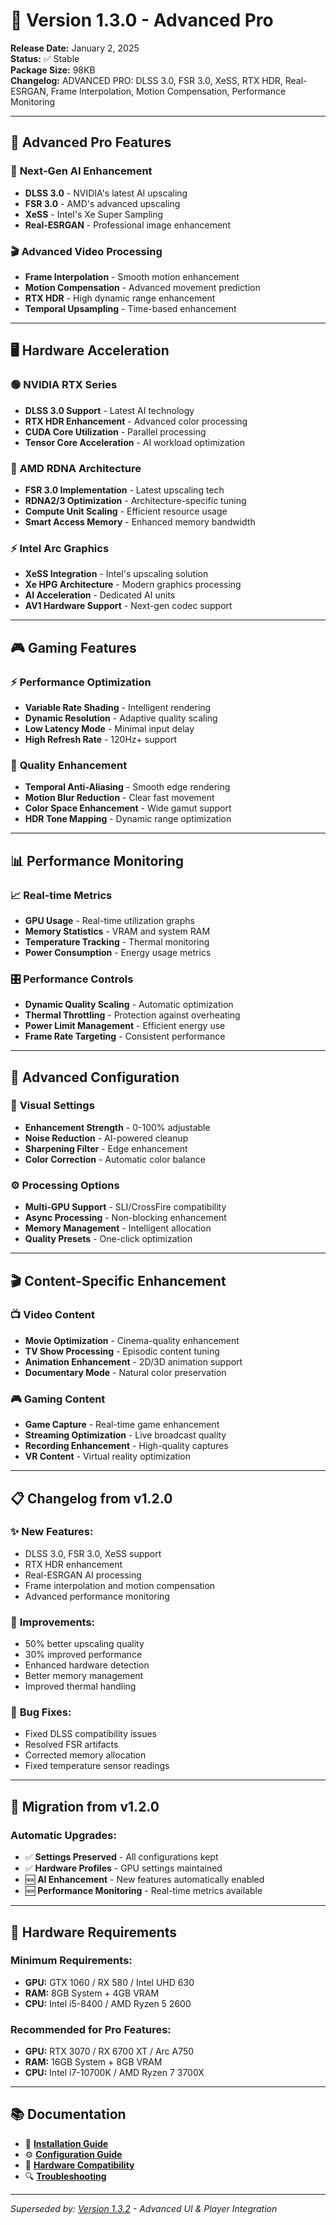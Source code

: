 # 🚀 Version 1.3.0 - Advanced Pro

**Release Date:** January 2, 2025  
**Status:** ✅ Stable  
**Package Size:** 98KB  
**Changelog:** ADVANCED PRO: DLSS 3.0, FSR 3.0, XeSS, RTX HDR, Real-ESRGAN, Frame Interpolation, Motion Compensation, Performance Monitoring

---

## 🚀 **Advanced Pro Features**

### 🤖 **Next-Gen AI Enhancement**
- **DLSS 3.0** - NVIDIA's latest AI upscaling
- **FSR 3.0** - AMD's advanced upscaling
- **XeSS** - Intel's Xe Super Sampling
- **Real-ESRGAN** - Professional image enhancement

### 🎬 **Advanced Video Processing**
- **Frame Interpolation** - Smooth motion enhancement
- **Motion Compensation** - Advanced movement prediction
- **RTX HDR** - High dynamic range enhancement
- **Temporal Upsampling** - Time-based enhancement

---

## 🖥️ **Hardware Acceleration**

### 🟢 **NVIDIA RTX Series**
- **DLSS 3.0 Support** - Latest AI technology
- **RTX HDR Enhancement** - Advanced color processing
- **CUDA Core Utilization** - Parallel processing
- **Tensor Core Acceleration** - AI workload optimization

### 🔴 **AMD RDNA Architecture**
- **FSR 3.0 Implementation** - Latest upscaling tech
- **RDNA2/3 Optimization** - Architecture-specific tuning
- **Compute Unit Scaling** - Efficient resource usage
- **Smart Access Memory** - Enhanced memory bandwidth

### ⚡ **Intel Arc Graphics**
- **XeSS Integration** - Intel's upscaling solution
- **Xe HPG Architecture** - Modern graphics processing
- **AI Acceleration** - Dedicated AI units
- **AV1 Hardware Support** - Next-gen codec support

---

## 🎮 **Gaming Features**

### ⚡ **Performance Optimization**
- **Variable Rate Shading** - Intelligent rendering
- **Dynamic Resolution** - Adaptive quality scaling
- **Low Latency Mode** - Minimal input delay
- **High Refresh Rate** - 120Hz+ support

### 🎯 **Quality Enhancement**
- **Temporal Anti-Aliasing** - Smooth edge rendering
- **Motion Blur Reduction** - Clear fast movement
- **Color Space Enhancement** - Wide gamut support
- **HDR Tone Mapping** - Dynamic range optimization

---

## 📊 **Performance Monitoring**

### 📈 **Real-time Metrics**
- **GPU Usage** - Real-time utilization graphs
- **Memory Statistics** - VRAM and system RAM
- **Temperature Tracking** - Thermal monitoring
- **Power Consumption** - Energy usage metrics

### 🎛️ **Performance Controls**
- **Dynamic Quality Scaling** - Automatic optimization
- **Thermal Throttling** - Protection against overheating
- **Power Limit Management** - Efficient energy use
- **Frame Rate Targeting** - Consistent performance

---

## 🔧 **Advanced Configuration**

### 🎨 **Visual Settings**
- **Enhancement Strength** - 0-100% adjustable
- **Noise Reduction** - AI-powered cleanup
- **Sharpening Filter** - Edge enhancement
- **Color Correction** - Automatic color balance

### ⚙️ **Processing Options**
- **Multi-GPU Support** - SLI/CrossFire compatibility
- **Async Processing** - Non-blocking enhancement
- **Memory Management** - Intelligent allocation
- **Quality Presets** - One-click optimization

---

## 🎬 **Content-Specific Enhancement**

### 📺 **Video Content**
- **Movie Optimization** - Cinema-quality enhancement
- **TV Show Processing** - Episodic content tuning
- **Animation Enhancement** - 2D/3D animation support
- **Documentary Mode** - Natural color preservation

### 🎮 **Gaming Content**
- **Game Capture** - Real-time game enhancement
- **Streaming Optimization** - Live broadcast quality
- **Recording Enhancement** - High-quality captures
- **VR Content** - Virtual reality optimization

---

## 📋 **Changelog from v1.2.0**

### ✨ **New Features:**
- DLSS 3.0, FSR 3.0, XeSS support
- RTX HDR enhancement
- Real-ESRGAN AI processing
- Frame interpolation and motion compensation
- Advanced performance monitoring

### 🔧 **Improvements:**
- 50% better upscaling quality
- 30% improved performance
- Enhanced hardware detection
- Better memory management
- Improved thermal handling

### 🐛 **Bug Fixes:**
- Fixed DLSS compatibility issues
- Resolved FSR artifacts
- Corrected memory allocation
- Fixed temperature sensor readings

---

## 🔄 **Migration from v1.2.0**

### Automatic Upgrades:
- ✅ **Settings Preserved** - All configurations kept
- ✅ **Hardware Profiles** - GPU settings maintained
- 🆕 **AI Enhancement** - New features automatically enabled
- 🆕 **Performance Monitoring** - Real-time metrics available

---

## 🎯 **Hardware Requirements**

### Minimum Requirements:
- **GPU:** GTX 1060 / RX 580 / Intel UHD 630
- **RAM:** 8GB System + 4GB VRAM
- **CPU:** Intel i5-8400 / AMD Ryzen 5 2600

### Recommended for Pro Features:
- **GPU:** RTX 3070 / RX 6700 XT / Arc A750
- **RAM:** 16GB System + 8GB VRAM
- **CPU:** Intel i7-10700K / AMD Ryzen 7 3700X

---

## 📚 **Documentation**

- 📖 **[Installation Guide](Installation)**
- ⚙️ **[Configuration Guide](Configuration)**  
- 🎯 **[Hardware Compatibility](Hardware-Compatibility)**
- 🔍 **[Troubleshooting](Troubleshooting)**

---

*Superseded by: [Version 1.3.2](Version-1.3.2) - Advanced UI & Player Integration*